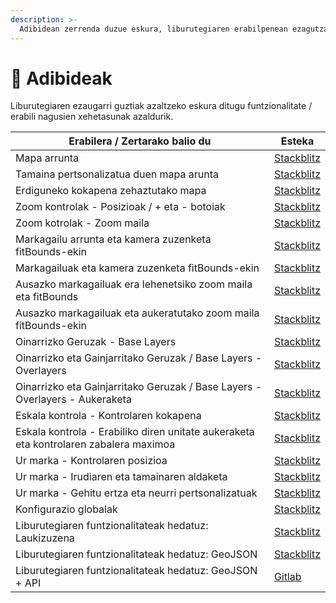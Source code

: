 ```yaml
---
description: >-
  Adibidean zerrenda duzue eskura, liburutegiaren erabilpenean ezagutza gehio hartzeko asmoarekin
---
```


# 📝 Adibideak

Liburutegiaren ezaugarri guztiak azaltzeko eskura ditugu funtzionalitate / erabili nagusien xehetasunak azaldurik.

| Erabilera / Zertarako balio du                                                        | Esteka                                                                                                                                                                                                                     |
| ------------------------------------------------------------------------------------- | -------------------------------------------------------------------------------------------------------------------------------------------------------------------------------------------------------------------------- |
| Mapa arrunta                                                                          | [Stackblitz](https://stackblitz.com/edit/angular-leaflet-map-basic?file=src%2Fapp%2Fapp.component.ts)                                                                                                                      |
| Tamaina pertsonalizatua duen mapa arunta                                              | [Stackblitz](https://stackblitz.com/edit/angular-leaflet-map-basic-custom-size?file=src%2Fapp%2Fapp.component.html)                                                                                                        |
| Erdiguneko kokapena zehaztutako mapa                                                  | [Stackblitz](https://stackblitz.com/edit/angular-leaflet-map-basic-set-center-position?file=src%2Fapp%2Fapp.component.ts)                                                                                                  |
| Zoom kontrolak - Posizioak / + eta - botoiak                                          | [Stackblitz](https://stackblitz.com/edit/angular-leaflet-zoom-positions-titles?file=src%2Fapp%2Fapp.component.ts)                                                                                                          |
| Zoom kotrolak - Zoom maila                                                            | [Stackblitz](https://stackblitz.com/edit/angular-leaflet-zoom-levels?file=src%2Fapp%2Fapp.component.ts)                                                                                                                    |
| Markagailu arrunta eta kamera zuzenketa fitBounds-ekin                                | [Stackblitz](https://stackblitz.com/edit/angular-leaflet-map-with-marker?file=src%2Fapp%2Fapp.component.ts)                                                                                                                |
| Markagailuak eta kamera zuzenketa fitBounds-ekin                                      | [Stackblitz](https://stackblitz.com/edit/angular-leaflet-map-with-markers?file=src%2Fapp%2Fapp.component.ts)                                                                                                               |
| Ausazko markagailuak era lehenetsiko zoom maila eta fitBounds                         | [Stackblitz](https://stackblitz.com/edit/angular-leaflet-map-random-markers?file=src%2Fapp%2Fapp.component.ts,src%2Fapp%2Fapp.component.html)                                                                              |
| Ausazko markagailuak eta aukeratutako zoom maila fitBounds-ekin                       | [Stackblitz](https://stackblitz.com/edit/angular-leaflet-zoom-levels-random-markers?file=src%2Fapp%2Fapp.component.ts,src%2Fapp%2Fapp.component.html)                                                                      |
| Oinarrizko Geruzak - Base Layers                                                      | [Stackblitz](https://stackblitz.com/edit/angular-leaflet-map-random-markers-tmqbap?file=src%2Fapp%2Fapp.component.ts)                                                                                                      |
| Oinarrizko eta Gainjarritako Geruzak / Base Layers - Overlayers                       | [Stackblitz](https://stackblitz.com/edit/angular-leaflet-map-base-over-layers?file=src%2Fapp%2Fapp.component.ts,src%2Fapp%2Fapp.component.html)                                                                            |
| Oinarrizko eta Gainjarritako Geruzak / Base Layers - Overlayers - Aukeraketa          | [Stackblitz](https://stackblitz.com/edit/angular-leaflet-map-base-over-layers-default?file=src%2Fapp%2Fapp.component.ts,src%2Fapp%2Fapp.component.html)                                                                    |
| Eskala kontrola - Kontrolaren kokapena                                                | [Stackblitz](https://stackblitz.com/edit/angular-leaflet-scale-positions-titles?file=src%2Fapp%2Fapp.component.ts,src%2Fapp%2Fapp.component.html)                                                                          |
| Eskala kontrola - Erabiliko diren unitate aukeraketa eta kontrolaren zabalera maximoa | [Stackblitz](https://stackblitz.com/edit/angular-leaflet-scale-units-max-width?file=src%2Fapp%2Fapp.component.ts,src%2Fapp%2Fapp.component.html)                                                                           |
| Ur marka - Kontrolaren posizioa                                                       | [Stackblitz](https://stackblitz.com/edit/angular-leaflet-watermark-positions?file=src%2Fapp%2Fapp.component.ts)                                                                                                            |
| Ur marka - Irudiaren eta tamainaren aldaketa                                          | [Stackblitz](https://stackblitz.com/edit/angular-leaflet-watermark-image-size?file=src%2Fapp%2Fapp.component.ts,src%2Fapp%2Fapp.component.html,node\_modules%2F%40mugan86%2Fng-leaflet%2Flib%2Fmodels%2Fconfig-map.d.ts) |
| Ur marka -  Gehitu ertza eta neurri pertsonalizatuak                                  | [Stackblitz](https://stackblitz.com/edit/angular-leaflet-watermark-image-border?file=src%2Fapp%2Fapp.component.ts,src%2Fapp%2Fapp.component.html)                                                                          |
| Konfigurazio globalak                                                                 | [Stackblitz](https://stackblitz.com/edit/angular-leaflet-map-basic-dflpbc?file=src%2Fapp%2Fapp.component.ts)                                                                                                               |
| Liburutegiaren funtzionalitateak hedatuz: Laukizuzena                                 | [Stackblitz](https://stackblitz.com/edit/angular-leaflet-map-expand-with-more-options?file=src%2Fapp%2Fapp.component.ts,src%2Fapp%2Fapp.module.ts)                                                                         |
| Liburutegiaren funtzionalitateak hedatuz: GeoJSON                                     | [Stackblitz](https://stackblitz.com/edit/angular-leaflet-map-expand-with-more-options-two?file=src%2Fapp%2Fapp.component.ts,src%2Fapp%2Fearth-quakes.ts)                                                                   |
| Liburutegiaren funtzionalitateak hedatuz: GeoJSON + API                               | [Gitlab](https://mugan86.gitlab.io/ng-leaflet-geojson/)                                                                                                                                                                    |

